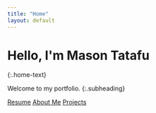 ```yaml
---
title: "Home"
layout: default
---
```


  
# Hello, I'm Mason Tatafu
{:.home-text}
    
Welcome to my portfolio.
{:.subheading}

<div class="box-section">
  <a href="Mason Tatafu Current Resume 2025.pdf" class="box-link" target="_blank" rel="noopener noreferrer">Resume</a>
  <a href="/about" class="box-link">About Me</a>
  <a href="/projects" class="box-link">Projects</a>
</div>



